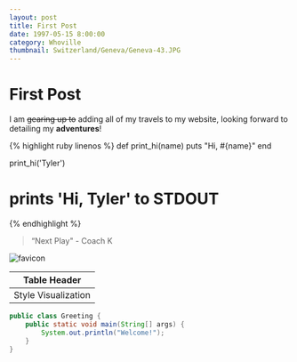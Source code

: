 ```yaml
---
layout: post
title: First Post
date: 1997-05-15 8:00:00
category: Whoville
thumbnail: Switzerland/Geneva/Geneva-43.JPG
---
```



# First Post

I am ~~gearing up to~~ adding all of my travels to my website, looking forward to detailing my **adventures**!

{% highlight ruby linenos %}
def print_hi(name)
  puts "Hi, #{name}"
end

print_hi('Tyler')
# prints 'Hi, Tyler' to STDOUT
{% endhighlight %}

> “Next Play" - Coach K

![favicon](/favicon.ico)

|Table Header|
|------------|
|Style Visualization|

``` java
public class Greeting {
    public static void main(String[] args) {
        System.out.println("Welcome!");
    }
}
```